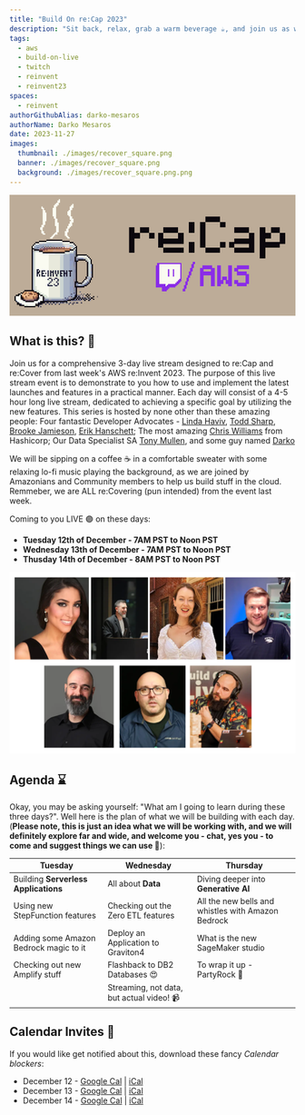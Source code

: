 ```yaml
---
title: "Build On re:Cap 2023"
description: "Sit back, relax, grab a warm beverage ☕️, and join us as we take some to recover, recap and build things with the latest and greatest launches from AWS re:Invent 2023"
tags:
  - aws
  - build-on-live
  - twitch
  - reinvent
  - reinvent23
spaces:
  - reinvent
authorGithubAlias: darko-mesaros
authorName: Darko Mesaros
date: 2023-11-27
images:
  thumbnail: ./images/recover_square.png
  banner: ./images/recover_square.png
  background: ./images/recover_square.png.png
---
```


![re:Cap event banner](./images/recover_banner.png)

## What is this? 🤔

Join us for a comprehensive 3-day live stream designed to re:Cap and re:Cover from last week's AWS re:Invent 2023. The purpose of this live stream event is to demonstrate to you how to use and implement the latest launches and features in a practical manner. Each day will consist of a 4-5 hour long live stream, dedicated to achieving a specific goal by utilizing the new features. This series is hosted by none other than these amazing people: Four fantastic Developer Advocates - [Linda Haviv](https://twitter.com/lindavivah), [Todd Sharp](https://www.linkedin.com/in/toddrsharp/), [Brooke Jamieson](https://twitter.com/brooke_jamieson), [Erik Hanschett](https://www.linkedin.com/in/erikhanchett/); The most amazing [Chris Williams](https://twitter.com/mistwire) from Hashicorp; Our Data Specialist SA [Tony Mullen](https://www.linkedin.com/in/tony-mullen-8b05927/), and some guy named [Darko](https://www.linkedin.com/in/darko-mesaros/)

We will be sipping on a coffee ☕️ in a comfortable sweater with some relaxing lo-fi music playing the background, as we are joined by Amazonians and Community members to help us build stuff in the cloud. Remmeber, we are ALL re:Covering (pun intended) from the event last week.

Coming to you LIVE 🟣 on these days:
- **Tuesday 12th of December - 7AM PST to Noon PST**
- **Wednesday 13th of December - 7AM PST to Noon PST**
- **Thusday 14th of December - 8AM PST to Noon PST**

![Pictures of all the hosts of the show](./images/hosts.webp "Make sure to say hello to you favorite hosts: Linda, Todd, Brooke, Erik, Chris, Tony, and Darko")

## Agenda ⌛

Okay, you may be asking yourself: "What am I going to learn during these three days?". Well here is the plan of what we will be building with each day. (**Please note, this is just an idea what we will be working with, and we will definitely explore far and wide, and welcome you - chat, yes you - to come and suggest things we can use 💜**):

| Tuesday | Wednesday | Thursday |
|---|---|---|
| Building **Serverless Applications** | All about **Data**  | Diving deeper into **Generative AI**  |
| Using new StepFunction features | Checking out the Zero ETL features | All the new bells and whistles with Amazon Bedrock |
| Adding some Amazon Bedrock magic to it | Deploy an Application to Graviton4 | What is the new SageMaker studio |
| Checking out new Amplify stuff | Flashback to DB2 Databases 😍 | To wrap it up - PartyRock 🥳 |
| | Streaming, not data, but actual video! 📹 | |

## Calendar Invites 📅

If you would like get notified about this, download these fancy *Calendar blockers*: 
- December 12 - [Google Cal](https://www.google.com/calendar/render?action=TEMPLATE&text=AWS%20re%3AInvent%20re%3ACovery%202023&location=twitch.tv%2Faws&details=Sit%20back%2C%20relax%2C%20grab%20a%20warm%20beverage%20%E2%98%95%EF%B8%8F%2C%20and%20join%20us%20as%20we%20take%20some%20to%20recover%2C%20recap%20and%20build%20things%20with%20the%20latest%20and%20greatest%20launches%20from%20AWS%20re%3AInvent%202023.&dates=20231212T150000Z%2F20231212T200000Z) | [iCal](https://pages.awscloud.com/rs/112-TZM-766/images/EV_AWS-re-Invent-re-Covery-2023_Dec-2023.ics?version=0)
- December 13 - [Google Cal](https://www.google.com/calendar/render?action=TEMPLATE&text=AWS%20re%3AInvent%20re%3ACovery%202023&location=twitch.tv%2Faws&details=Sit%20back%2C%20relax%2C%20grab%20a%20warm%20beverage%20%E2%98%95%EF%B8%8F%2C%20and%20join%20us%20as%20we%20take%20some%20to%20recover%2C%20recap%20and%20build%20things%20with%20the%20latest%20and%20greatest%20launches%20from%20AWS%20re%3AInvent%202023.&dates=20231213T150000Z%2F20231213T200000Z) | [iCal](https://pages.awscloud.com/rs/112-TZM-766/images/EV_AWS-re-Invent-re-Covery-2023_Dec-2023_13Dec.ics?version=0)
- December 14 - [Google Cal](https://www.google.com/calendar/render?action=TEMPLATE&text=AWS%20re%3AInvent%20re%3ACovery%202023&location=twitch.tv%2Faws&details=Sit%20back%2C%20relax%2C%20grab%20a%20warm%20beverage%20%E2%98%95%EF%B8%8F%2C%20and%20join%20us%20as%20we%20take%20some%20to%20recover%2C%20recap%20and%20build%20things%20with%20the%20latest%20and%20greatest%20launches%20from%20AWS%20re%3AInvent%202023.&dates=20231214T160000Z%2F20231214T200000Z) | [iCal](https://pages.awscloud.com/rs/112-TZM-766/images/EV_AWS-re-Invent-re-Covery-2023_Dec-202314Dec.ics?version=0)
